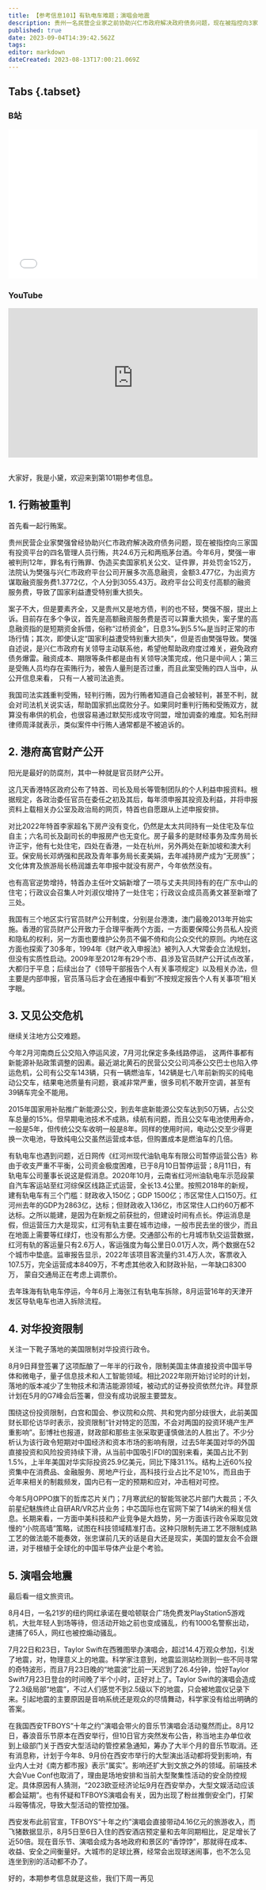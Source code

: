 ```yaml
---
title: 【参考信息101】有轨电车难题；演唱会地震
description: 贵州一名民营企业家之前协助兴仁市政府解决政府债务问题，现在被指控向3家国有平台公司的4名高管行贿，共24.6万元和2瓶茅台酒，一审被判了12年，不过4名受贿者只有1人被司法追责。案子留下几大争议。今年以来多地有公交停运，上海天津的有轨电车也开始拆除，最近云南红河有轨也有不利的消息。拜登签署了酝酿一年半的限制对华投资行政令，比最开始少了两个领域。不少分析认为，短期内对中国经济和资本市场的影响有限。西安TFboy演唱会带火的大型文旅活动戛然而止。
published: true
date: 2023-09-04T14:39:42.562Z
tags: 
editor: markdown
dateCreated: 2023-08-13T17:00:21.069Z
---
```


## Tabs {.tabset}
### B站
<div style="position: relative; padding: 30% 45%;">
<iframe style="position: absolute; width: 100%; height: 100%; left: 0; top: 0;" src="//player.bilibili.com/player.html?&bvid=BV1er4y1Z7VS&page=1&as_wide=1&high_quality=1&danmaku=1&autoplay=0" scrolling="no" border="0" frameborder="no" framespacing="0" allowfullscreen="true"></iframe>
</div>

### YouTube
<div style="position: relative; padding: 30% 45%;">
<iframe style="position: absolute; top: 0; left: 0; width: 100%; height: 100%;" src="https://www.youtube-nocookie.com/embed/YouTubeVID" title="YouTube video player" frameborder="0" allow="accelerometer; autoplay; clipboard-write; encrypted-media; gyroscope; picture-in-picture" allowfullscreen></iframe>
</div>

## 

大家好，我是小黛，欢迎来到第101期参考信息。

## 1. 行贿被重判

首先看一起行贿案。

贵州民营企业家樊强曾经协助兴仁市政府解决政府债务问题，现在被指控向三家国有投资平台的四名管理人员行贿，共24.6万元和两瓶茅台酒。今年6月，樊强一审被判刑12年，罪名有行贿罪、伪造买卖国家机关公文、证件罪，并处罚金152万，法院认为樊强与兴仁市政府平台公司开展多次高息融资，金额3.477亿，为出资方谋取融资服务费1.3772亿，个人分到3055.43万。政府平台公司支付高额的融资服务费，导致了国家利益遭受特别重大损失。

案子不大，但是要素齐全，又是贵州又是地方债，判的也不轻，樊强不服，提出上诉。目前存在多个争议，首先是高额融资服务费是否可以算重大损失，案子里的高息融资指的是短期资金拆借，俗称“过桥资金”，日息3‰到5.5‰是当时正常的市场行情；其次，即使认定“国家利益遭受特别重大损失”，但是否由樊强导致。樊强自述说，是兴仁市政府有关领导主动联系他，希望他帮助政府度过难关，避免政府债务爆雷。融资成本、期限等条件都是由有关领导决策完成，他只是中间人；第三是受贿人员均存在索贿行为，被告人量刑是否过重，而且此案受贿的四人当中，从公开信息来看，
只有一人被司法追责。

我国司法实践重判受贿，轻判行贿，因为行贿者知道自己会被轻判，甚至不判，就会对司法机关说实话，帮助国家抓出腐败分子。如果同时重判行贿和受贿双方，就算没有串供的机会，也很容易通过默契形成攻守同盟，增加调查的难度。知名刑辩律师周泽就表示，类似案件中行贿人通常都是不被追诉的。

## 2. 港府高官财产公开

阳光是最好的防腐剂，其中一种就是官员财产公开。

这几天香港特区政府公布了特首、司长及局长等管制团队的个人利益申报资料。根据规定，各政治委任官员在委任之初及其后，每年须申报其投资及利益，并将申报资料上载相关办公室及政治局的网页，特首也自愿跟从上述申报安排。

对比2022年特首李家超名下房产没有变化，仍然是太太共同持有一处住宅及车位自主；六名司长及副司长的申报房产也无变化。房子最多的是财经事务及库务局长许正宇，他有七处住宅，四处在香港，一处在杭州，另外两处在新加坡和澳大利亚。保安局长邓炳强和民政及青年事务局长麦美娟，去年减持房产成为“无房族”；文化体育及旅游局长杨润雄去年申报中就没有房产，今年依然没有。

也有高官逆势增持，特首办主任叶文娟新增了一项与丈夫共同持有的在广东中山的住宅；行政议会召集人叶刘淑仪增持了一处住宅；行政议会成员高勇文甚至新增了三处。

我国有三个地区实行官员财产公开制度，分别是台港澳，澳门最晚2013年开始实施。香港的官员财产公开致力于合理平衡两个方面，一方面要保障公务员私人投资和隐私的权利，另一方面也要维护公务员不偏不倚和向公众交代的原则。内地在这方面也探索了30多年，1994年《财产收入申报法》被列入人大常委会立法规划，但没有实质性启动。2009年至2012年有29个市、县涉及官员财产公开试点改革，大都归于平息；后续出台了《领导干部报告个人有关事项规定》以及相关办法，但主要是内部申报，官员落马后才会在通报中看到“不按规定报告个人有关事项”相关字眼。

## 3. 又见公交危机

继续关注地方公交难题。

今年2月河南商丘公交陷入停运风波，7月河北保定多条线路停运，
这两件事都有新能源补贴政策调整的因素。最近湖北黄石的民营公交公司鸿泰公交巴士也陷入停运危机，公司有公交车143辆，只有一辆燃油车，142辆是七八年前新购买的纯电动公交车，结果电池质量有问题，衰减非常严重，很多司机不敢开空调，甚至有39辆车完全不能用。

2015年国家用补贴推广新能源公交，到去年底新能源公交车达到50万辆，占公交车总量的15%。但早期电池技术不成熟，续航有问题，而且公交车电池使用寿命，一般是5年，但传统公交车收明一般是8年。同样的使用时间，电动公交至少得更换一次电池，导致纯电公交虽然运营成本低，但购置成本是燃油车的几倍。

有轨电车也遇到问题，近日网传《红河州现代油轨电车有限公司暂停运营公告》称由于收支严重不平衡，公司资金极度困难，已于8月10日暂停运营；8月11日，有轨电车公司董事长说这是假消息。2020年10月，云南省红河州油轨电车示范段蒙自汽车客运站至红河综保区线路正式运营，全长13.4公里。按照2018年的新规，建有轨电车有三个门槛：财政收入150亿；GDP 1500亿；市区常住人口150万。红河州去年的GDP为2863亿，达标；但财政收入136亿，市区常住人口约60万都不达标。之所以能建，是因为在新规之前获批的，但建设时间有点长。停运消息是假，但运营压力大是现实，红河有轨主要在城市边缘，一般市民去坐的很少，而且在地面上需要等红绿灯，也没有那么方便。交通部公布的七月城市轨交运营数据，红河有轨的客运量只有2.6万人，客运强度为每公里日0.01万人次，两个数据在52个城市中垫底。监审报告显示，2022年该项目客流量约31.4万人次，客票收入107.5万，完全运营成本8409万，不考虑其他收入和财政补贴，一年缺口8300万，
蒙自交通局正在考虑上调票价。

去年珠海有轨电车停运，今年6月上海张江有轨电车拆除，8月运营16年的天津开发区导轨电车也进入拆除流程。

## 4. 对华投资限制

关注一下靴子落地的美国限制对华投资行政令。

8月9日拜登签署了这项酝酿了一年半的行政令，限制美国主体直接投资中国半导体和微电子，量子信息技术和人工智能领域。相比2022年刚开始讨论时的计划，落地的版本减少了生物技术和清洁能源领域，被动式的证券投资依然允许。拜登原计划在5月的G7峰会后签署，但没有成功说服主要盟友。

围绕这份投资限制，白宫和国会、参议院和众院、共和党内部分歧很大，此前美国财长耶伦访华时表示，投资限制“针对特定的范围，不会对两国的投资环境产生严重影响”。彭博社也报道，财政部和那些主张采取更谨慎做法的人胜出了。不少分析认为该行政令短期对中国经济和资本市场的影响有限，过去5年美国对华的外国直接投资和风险投资持续下滑，从当前中国吸引FDI的国别来看，美国占比不到1.5%，上半年美国对华实际投资25.9亿美元，同比下降31.1%。结构上近60%投资集中在消费品、金融服务、房地产行业，高科技行业占比不足10%，而且由于近年来相关的制裁频发，国内已有一定的预期和应对，冲击相对可控。

今年5月OPPO旗下的哲库芯片关门；7月寒武纪的智能驾驶芯片部门大裁员；不久前星纪魅族终止自研AR/VR芯片业务；中芯国际也在官网下架了14纳米的相关信息。长期来看，一方面中美科技和产业竞争是大趋势，另一方面该行政令采取见效慢的“小院高墙”策略，试图在科技领域精准打击。这种只限制先进工艺不限制成熟工艺的做法能不能奏效，张忠谋前几天的话是自大还是现实，美国的盟友会不会跟进，对于根植于全球化的中国半导体产业是个考验。

## 5. 演唱会地震

最后看一组文旅资讯。

8月4日，一名21岁的纽约网红承诺在曼哈顿联合广场免费发PlayStation5游戏机，大批年轻人到场等待，但活动开始之前也变成骚乱，约有1000名警察出动，逮捕了65人，网红也被控煽动骚乱。

7月22日和23日，Taylor Swift在西雅图举办演唱会，超过14.4万观众参加，引发了地震，对，物理意义上的地震。科学家注意到，地震监测站检测到一些不同寻常的奇特波形，而且7月23日晚的“地震波”比前一天迟到了26.4分钟，恰好Taylor Swift7月23日登台的时间晚了半个小时，正好对上了。Taylor Swift的演唱会造成了2.3级局部“地震”，不过人们感觉不到2.5级以下的地震，只会被地震仪记录下来。引起地震的主要原因是音响系统还是观众的尽情舞动，科学家没有给出明确的答案。

在我国西安TFBOYS“十年之约”演唱会带火的音乐节演唱会活动戛然而止。8月12日，春浪音乐节原本在西安举行，但10日官方突然发布公告，称当地主办单位收到上级部门关于西安大型活动的管控紧急通知，筹办了大半个月的音乐节取消。还有消息称，计划于今年8、9月份在西安市举行的大型演出活动都将受到影响，有业内人士对《南方都市报》表示“属实”。影响还扩大到文旅之外的领域。前端技术大会Vue Conf也取消了，理由是场地安排和当前大型聚集性活动的安全防控规定。具体原因有人猜测，“2023欧亚经济论坛9月在西安举办，大型文娱活动应该都会延期”。也有怀疑和TFBOYS演唱会有关，因为出现了粉丝推倒安全门，打架斗殴等情况，导致大型活动的管控加强。

西安发布此前官宣，TFBOYS“十年之约”演唱会直接带动4.16亿元的旅游收入，而飞猪数据显示，8月5日至6日入住的西安酒店预定量和去年同期相比，足足增长了近50倍。现在音乐节、演唱会成为各地政府和景区的“香饽饽”，那就得在成本、收益、安全之间衡量好。大城市的足球比赛，经常会出现球迷闹事，也不怎么见
连坐到别的活动都不办了。

好的，本期参考信息就是这些，我们下周一再见


